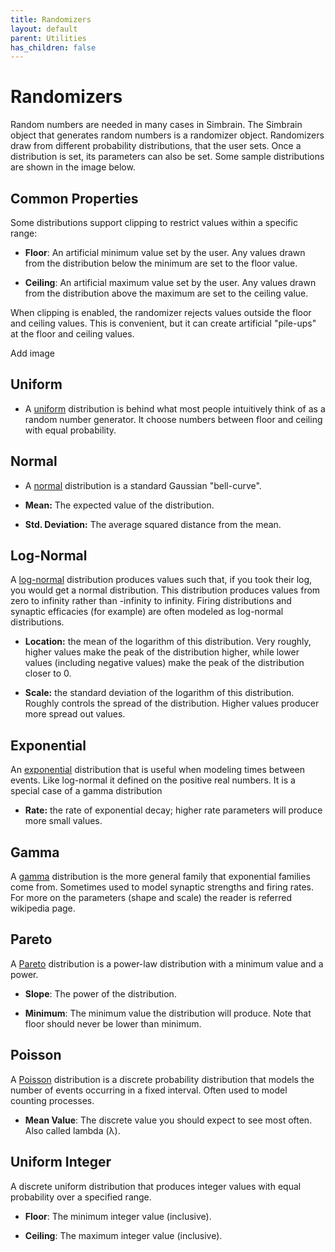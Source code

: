 ```yaml
---
title: Randomizers
layout: default
parent: Utilities
has_children: false
---
```


# Randomizers

Random numbers are needed in many cases in Simbrain. The Simbrain object that generates random numbers is a randomizer object. Randomizers draw from different probability distributions, that the user sets. Once a distribution is set, its parameters can also be set. Some sample distributions are shown in the image below.

## Common Properties

Some distributions support clipping to restrict values within a specific range:

- **Floor**: An artificial minimum value set by the user. Any values drawn from the distribution below the minimum are set to the floor value.

- **Ceiling**: An artificial maximum value set by the user. Any values drawn from the distribution above the maximum are set to the ceiling value.

When clipping is enabled, the randomizer rejects values outside the floor and ceiling values. This is convenient, but it can create artificial "pile-ups" at the floor and ceiling values.

<!-- TODO --> Add image

## Uniform

- A [uniform](https://en.wikipedia.org/wiki/Continuous_uniform_distribution) distribution is behind what most people intuitively think of as a random number generator. It choose numbers between floor and ceiling with equal probability.

## Normal

- A [normal](https://en.wikipedia.org/wiki/Normal_distribution) distribution is a standard Gaussian "bell-curve".

- **Mean:** The expected value of the distribution.

- **Std. Deviation:** The average squared distance from the mean.

## Log-Normal

A [log-normal](https://en.wikipedia.org/wiki/Log-normal_distribution) distribution produces values such that, if you took their log, you would get a normal distribution. This distribution produces values from zero to infinity rather than -infinity to infinity. Firing distributions and synaptic efficacies (for example) are often modeled as log-normal distributions.

- **Location:** the mean of the logarithm of this distribution. Very roughly, higher values make the peak of the distribution higher, while lower values (including negative values) make the peak of the distribution closer to 0.

- **Scale:** the standard deviation of the logarithm of this distribution. Roughly controls the spread of the distribution. Higher values producer more spread out values.

## Exponential

An [exponential](https://en.wikipedia.org/wiki/Exponential_distribution) distribution that is useful when modeling times between events. Like log-normal it defined on the positive real numbers. It is a special case of a gamma distribution

- **Rate:** the rate of exponential decay; higher rate parameters will produce more small values.

## Gamma

A [gamma](https://en.wikipedia.org/wiki/Gamma_distribution) distribution is the more general family that exponential families come from. Sometimes used to model synaptic strengths and firing rates. For more on the parameters (shape and scale) the reader is referred wikipedia page.

## Pareto

A [Pareto](https://en.wikipedia.org/wiki/Pareto_distribution) distribution is a power-law distribution with a minimum value and a power.

- **Slope**: The power of the distribution.

- **Minimum**: The minimum value the distribution will produce. Note that floor should never be lower than minimum.

## Poisson

A [Poisson](https://en.wikipedia.org/wiki/Poisson_distribution) distribution is a discrete probability distribution that models the number of events occurring in a fixed interval. Often used to model counting processes.

- **Mean Value**: The discrete value you should expect to see most often. Also called lambda (λ).

## Uniform Integer

A discrete uniform distribution that produces integer values with equal probability over a specified range.

- **Floor**: The minimum integer value (inclusive).

- **Ceiling**: The maximum integer value (inclusive).